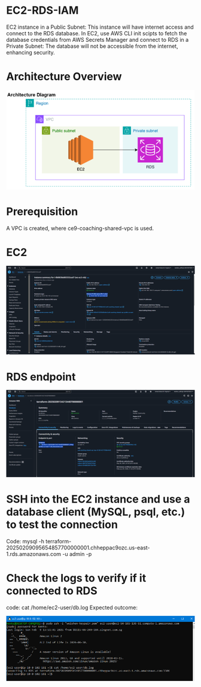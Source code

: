 # EC2-RDS-IAM
EC2 instance in a Public Subnet: This instance will have internet access and connect to the RDS database.
In EC2, use AWS CLI init scipts to fetch the database credentials from AWS Secrets Manager and connect to 
RDS in a Private Subnet: The database will not be accessible from the internet, enhancing security.


# Architecture Overview
![alt text](image-3.png)


# Prerequisition
A VPC is created, where ce9-coaching-shared-vpc is used.

# EC2
![alt text](image-2.png)

# RDS endpoint
![alt text](image-1.png)

# SSH into the EC2 instance and use a database client (MySQL, psql, etc.) to test the connection
Code:
mysql -h terraform-20250209095654857700000001.chheppac9ozc.us-east-1.rds.amazonaws.com -u admin -p


# Check the logs to verify if it connected to RDS
code:
cat /home/ec2-user/db.log
Expected outcome:

![alt text](image.png)

